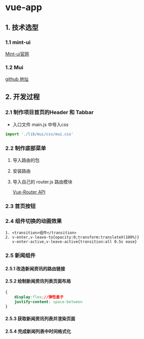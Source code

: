 # vue-app

## 1. 技术选型

### 1.1 mint-ui

[Mint-ui官网](<https://mint-ui.github.io/#!/zh-cn>)

### 1.2 Mui

[github 地址](<https://github.com/dcloudio/mui>)

## 2. 开发过程

### 2.1 制作项目首页的Header 和 Tabbar

+ 入口文件 main.js 中导入css

~~~js
import './lib/mui/css/mui.css'
~~~

### 2.2 制作底部菜单

1. 导入路由的包
2. 安装路由
3. 导入自己的 router.js 路由模块

   [Vue-Router API]([https://router.vuejs.org/zh/guide/essentials/named-views.html#%E5%B5%8C%E5%A5%97%E5%91%BD%E5%90%8D%E8%A7%86%E5%9B%BE](https://router.vuejs.org/zh/guide/essentials/named-views.html#嵌套命名视图))

### 2.3 首页按钮

### 2.4 组件切换的动画效果

~~~vue
1. <transition>组件</transition>
2. v-enter,v-leave-to{opacity:0;transform:translateX(100%)}
   v-enter-active,v-leave-active{transition:all 0.5s ease}
~~~



### 2.5 新闻组件

#### 2.5.1 改造新闻资讯的路由链接

#### 2.5.2 绘制新闻资讯列表页面布局

~~~css
{
    display:flex;//弹性盒子
    justify-content: space-between
}
~~~



#### 2.5.3 获取新闻资讯列表并渲染页面

#### 2.5.4 完成新闻列表中时间格式化



####  